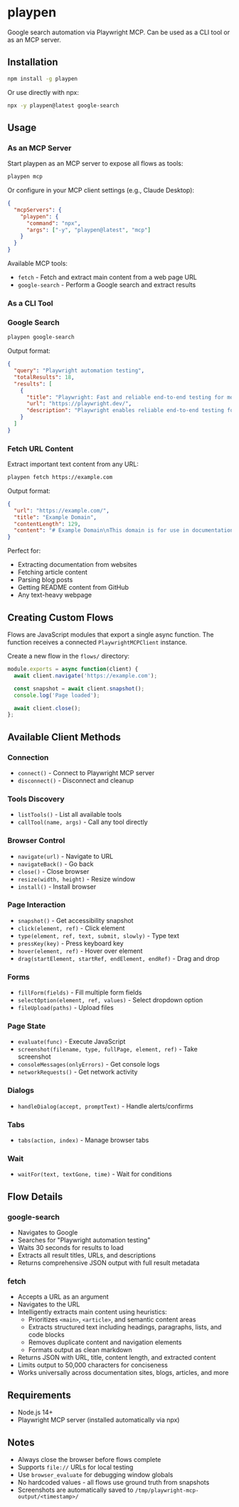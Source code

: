 # playpen

Google search automation via Playwright MCP. Can be used as a CLI tool or as an MCP server.

## Installation

```bash
npm install -g playpen
```

Or use directly with npx:

```bash
npx -y playpen@latest google-search
```

## Usage

### As an MCP Server

Start playpen as an MCP server to expose all flows as tools:

```bash
playpen mcp
```

Or configure in your MCP client settings (e.g., Claude Desktop):

```json
{
  "mcpServers": {
    "playpen": {
      "command": "npx",
      "args": ["-y", "playpen@latest", "mcp"]
    }
  }
}
```

Available MCP tools:
- `fetch` - Fetch and extract main content from a web page URL
- `google-search` - Perform a Google search and extract results

### As a CLI Tool

### Google Search
```bash
playpen google-search
```

Output format:
```json
{
  "query": "Playwright automation testing",
  "totalResults": 18,
  "results": [
    {
      "title": "Playwright: Fast and reliable end-to-end testing for modern ...",
      "url": "https://playwright.dev/",
      "description": "Playwright enables reliable end-to-end testing for modern web apps..."
    }
  ]
}
```

### Fetch URL Content
Extract important text content from any URL:

```bash
playpen fetch https://example.com
```

Output format:
```json
{
  "url": "https://example.com/",
  "title": "Example Domain",
  "contentLength": 129,
  "content": "# Example Domain\nThis domain is for use in documentation examples..."
}
```

Perfect for:
- Extracting documentation from websites
- Fetching article content
- Parsing blog posts
- Getting README content from GitHub
- Any text-heavy webpage

## Creating Custom Flows

Flows are JavaScript modules that export a single async function. The function receives a connected `PlaywrightMCPClient` instance.

Create a new flow in the `flows/` directory:

```javascript
module.exports = async function(client) {
  await client.navigate('https://example.com');

  const snapshot = await client.snapshot();
  console.log('Page loaded');

  await client.close();
};
```

## Available Client Methods

### Connection
- `connect()` - Connect to Playwright MCP server
- `disconnect()` - Disconnect and cleanup

### Tools Discovery
- `listTools()` - List all available tools
- `callTool(name, args)` - Call any tool directly

### Browser Control
- `navigate(url)` - Navigate to URL
- `navigateBack()` - Go back
- `close()` - Close browser
- `resize(width, height)` - Resize window
- `install()` - Install browser

### Page Interaction
- `snapshot()` - Get accessibility snapshot
- `click(element, ref)` - Click element
- `type(element, ref, text, submit, slowly)` - Type text
- `pressKey(key)` - Press keyboard key
- `hover(element, ref)` - Hover over element
- `drag(startElement, startRef, endElement, endRef)` - Drag and drop

### Forms
- `fillForm(fields)` - Fill multiple form fields
- `selectOption(element, ref, values)` - Select dropdown option
- `fileUpload(paths)` - Upload files

### Page State
- `evaluate(func)` - Execute JavaScript
- `screenshot(filename, type, fullPage, element, ref)` - Take screenshot
- `consoleMessages(onlyErrors)` - Get console logs
- `networkRequests()` - Get network activity

### Dialogs
- `handleDialog(accept, promptText)` - Handle alerts/confirms

### Tabs
- `tabs(action, index)` - Manage browser tabs

### Wait
- `waitFor(text, textGone, time)` - Wait for conditions

## Flow Details

### google-search
- Navigates to Google
- Searches for "Playwright automation testing"
- Waits 30 seconds for results to load
- Extracts all result titles, URLs, and descriptions
- Returns comprehensive JSON output with full result metadata

### fetch
- Accepts a URL as an argument
- Navigates to the URL
- Intelligently extracts main content using heuristics:
  - Prioritizes `<main>`, `<article>`, and semantic content areas
  - Extracts structured text including headings, paragraphs, lists, and code blocks
  - Removes duplicate content and navigation elements
  - Formats output as clean markdown
- Returns JSON with URL, title, content length, and extracted content
- Limits output to 50,000 characters for conciseness
- Works universally across documentation sites, blogs, articles, and more

## Requirements

- Node.js 14+
- Playwright MCP server (installed automatically via npx)

## Notes

- Always close the browser before flows complete
- Supports `file://` URLs for local testing
- Use `browser_evaluate` for debugging window globals
- No hardcoded values - all flows use ground truth from snapshots
- Screenshots are automatically saved to `/tmp/playwright-mcp-output/<timestamp>/`
